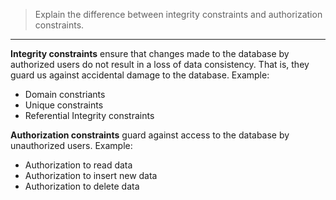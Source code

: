 > Explain the difference between integrity constraints and authorization constraints.

---

**Integrity constraints** ensure that changes made to the database by authorized users do not result in a loss of data consistency. That is, they guard us against accidental damage to the database.
Example:

* Domain constriants
* Unique constraints
* Referential Integrity constraints

**Authorization constraints** guard against access to the database by unauthorized users.
Example:

* Authorization to read data
* Authorization to insert new data
* Authorization to delete data
